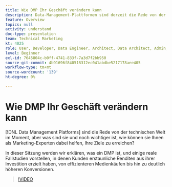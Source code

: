 ```yaml
---
title: Wie DMP Ihr Geschäft verändern kann
description: Data-Management-Plattformen sind derzeit die Rede von der Technologie-Welt, aber was sind sie und noch wichtiger ist, wie können sie Ihnen als Marketing-Experten dabei helfen, Ihre Ziele zu erreichen? In dieser Sitzung werden wir erklären, was ein DMP ist, und einige reale Fallstudien vorstellen, in denen Kunden erstaunliche Renditen aus ihrer Investition erzielt haben, von effizienteren Medienkäufen bis hin zu deutlich höheren Konversionen.
feature: Overview
topics: null
activity: understand
doc-type: presentation
team: Technical Marketing
kt: 4025
role: User, Developer, Data Engineer, Architect, Data Architect, Admin, Leader
level: Beginner
exl-id: 7645804c-b0ff-4741-833f-7a3d7f2bb950
source-git-commit: 4b91696f840518312ec041abdbe5217178aee405
workflow-type: tm+mt
source-wordcount: '139'
ht-degree: 0%

---
```


# Wie DMP Ihr Geschäft verändern kann

[!DNL Data Management Platforms] sind die Rede von der technischen Welt im Moment, aber was sind sie und noch wichtiger ist, wie können sie Ihnen als Marketing-Experten dabei helfen, Ihre Ziele zu erreichen?

In dieser Sitzung werden wir erklären, was ein DMP ist, und einige reale Fallstudien vorstellen, in denen Kunden erstaunliche Renditen aus ihrer Investition erzielt haben, von effizienteren Medienkäufen bis hin zu deutlich höheren Konversionen.

>[!VIDEO](https://video.tv.adobe.com/v/29770/?quality=12)
